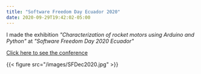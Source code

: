 ```yaml
---
title: "Software Freedom Day Ecuador 2020"
date: 2020-09-29T19:42:02-05:00
---
```


I made the exhibition *"Characterization of rocket motors using Arduino and
Python"* at *"Software Freedom Day 2020 Ecuador"*

[Click here to see the conference](https://youtu.be/VfKvgGvEOdM)

 {{< figure src="/images/SFDec2020.jpg" >}}
